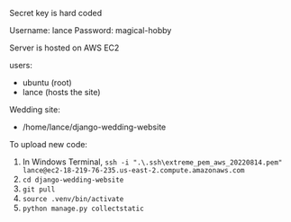 Secret key is hard coded

Username: lance
Password: magical-hobby


Server is hosted on AWS EC2

users:
- ubuntu (root)
- lance (hosts the site)

Wedding site:
- /home/lance/django-wedding-website

To upload new code:
1. In Windows Terminal, `ssh -i ".\.ssh\extreme_pem_aws_20220814.pem" lance@ec2-18-219-76-235.us-east-2.compute.amazonaws.com`
2. `cd django-wedding-website`
3. `git pull`
4. `source .venv/bin/activate`
5. `python manage.py collectstatic`
